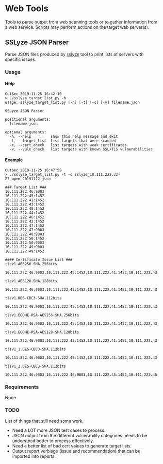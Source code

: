 # Web Tools
Tools to parse output from web scanning tools or to gather information from a web service. Scripts may perform actions on the target web server(s).

## SSLyze JSON Parser
Parse JSON files produced by [sslyze](https://github.com/nabla-c0d3/sslyze) tool to print lists of servers with specific issues.

### Usage
#### Help

```
CutSec 2019-11-25 16:42:10
> ./sslyze_target_list.py -h
usage: sslyze_target_list.py [-h] [-t] [-c] [-v] filename.json

SSLyze JSON Parser

positional arguments:
  filename.json

optional arguments:
  -h, --help         show this help message and exit
  -t, --target_list  list targets that were scanned
  -c, --cert_check   list targets with weak certificates
  -v, --vuln_check   list targets with known SSL/TLS vulnerabilities
```

#### Example

```
CutSec 2019-11-25 16:47:58
> ./sslyze_target_list.py -t -c sslyze_10.111.222.32-27_open_20191122.json

### Target List ###
10.111.222.46:9003
10.111.222.45:1452
10.111.222.41:1452
10.111.222.43:1452
10.111.222.48:1452
10.111.222.44:1452
10.111.222.46:1452
10.111.222.42:1452
10.111.222.47:1452
10.111.222.47:9003
10.111.222.48:9003
10.111.222.50:1452
10.111.222.50:9003
10.111.222.49:9003
10.111.222.49:1452

#### Certificate Issue List ###
tlsv1.AES256-SHA.256bits
    10.111.222.46:9003,10.111.222.45:1452,10.111.222.41:1452,10.111.222.43:1452,10.111.222.48:1452,10.111.222.44:1452,10.111.222.46:1452,10.111.222.42:1452,10.111.222.47:1452,10.111.222.47:9003,10.111.222.48:9003,10.111.222.50:1452,10.111.222.50:9003,10.111.222.49:9003,10.111.222.49:1452

tlsv1.AES128-SHA.128bits
    10.111.222.46:9003,10.111.222.45:1452,10.111.222.41:1452,10.111.222.43:1452,10.111.222.48:1452,10.111.222.44:1452,10.111.222.46:1452,10.111.222.42:1452,10.111.222.47:1452,10.111.222.47:9003,10.111.222.48:9003,10.111.222.50:1452,10.111.222.50:9003,10.111.222.49:9003,10.111.222.49:1452

tlsv1.DES-CBC3-SHA.112bits
    10.111.222.46:9003,10.111.222.45:1452,10.111.222.41:1452,10.111.222.43:1452,10.111.222.48:1452,10.111.222.44:1452,10.111.222.46:1452,10.111.222.42:1452,10.111.222.47:1452,10.111.222.47:9003,10.111.222.48:9003,10.111.222.50:1452,10.111.222.50:9003,10.111.222.49:9003,10.111.222.49:1452

tlsv1.ECDHE-RSA-AES256-SHA.256bits
    10.111.222.46:9003,10.111.222.45:1452,10.111.222.41:1452,10.111.222.43:1452,10.111.222.48:1452,10.111.222.44:1452,10.111.222.46:1452,10.111.222.42:1452,10.111.222.47:1452,10.111.222.47:9003,10.111.222.48:9003,10.111.222.50:1452,10.111.222.50:9003,10.111.222.49:9003,10.111.222.49:1452

tlsv1.ECDHE-RSA-AES128-SHA.128bits
    10.111.222.46:9003,10.111.222.45:1452,10.111.222.41:1452,10.111.222.43:1452,10.111.222.48:1452,10.111.222.44:1452,10.111.222.46:1452,10.111.222.42:1452,10.111.222.47:1452,10.111.222.47:9003,10.111.222.48:9003,10.111.222.50:1452,10.111.222.50:9003,10.111.222.49:9003,10.111.222.49:1452

tlsv1_1.DES-CBC3-SHA.112bits
    10.111.222.46:9003,10.111.222.45:1452,10.111.222.41:1452,10.111.222.43:1452,10.111.222.48:1452,10.111.222.44:1452,10.111.222.46:1452,10.111.222.42:1452,10.111.222.47:1452,10.111.222.47:9003,10.111.222.48:9003,10.111.222.50:1452,10.111.222.50:9003,10.111.222.49:9003,10.111.222.49:1452

tlsv1_2.DES-CBC3-SHA.112bits
    10.111.222.46:9003,10.111.222.46:9003,10.111.222.45:1452,10.111.222.45:1452,10.111.222.41:1452,10.111.222.41:1452,10.111.222.43:1452,10.111.222.43:1452,10.111.222.48:1452,10.111.222.48:1452,10.111.222.44:1452,10.111.222.44:1452,10.111.222.46:1452,10.111.222.46:1452,10.111.222.42:1452,10.111.222.42:1452,10.111.222.47:1452,10.111.222.47:1452,10.111.222.47:9003,10.111.222.47:9003,10.111.222.48:9003,10.111.222.48:9003,10.111.222.50:1452,10.111.222.50:1452,10.111.222.50:9003,10.111.222.50:9003,10.111.222.49:9003,10.111.222.49:9003,10.111.222.49:1452,10.111.222.49:1452

```

### Requirements
None

### TODO
List of things that still need some work.

* Need a LOT more JSON test cases to process.
* JSON output from the different vulnerability categories needs to be understood better to process effectively.
* Need a better list of bad cert values to generate target lists.
* Output report verbiage (issue and recommendation) that can be imported into reports.
